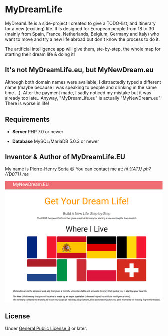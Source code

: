 # MyDreamLife

MyDreamLife is a side-project I created to give a TODO-list, and Itinerary for a new (exciting) life. It is designed for European people from 18 to 30 (mainly from Spain, France, Netherlands, Belgium, Germany and Italy) who want to move and try a new life abroad but don't know the process to do it.

The artificial intelligence app will give them, ste-by-step, the whole map for starting their dream life & doing it!


## It's not MyDreamLife.eu, but MyNewDream.eu

Although both domain names were available, I distractedly typed a different name (maybe because I was speaking to people and drinking in the same time ...).
After the payment made, I sadly noticed my mistake but it was already too late.. Anyway, "MyDreamLife.eu" is actually "MyNewDream.eu"! There is worse in life!


## Requirements

* **Server** PHP 7.0 or newer

* **Database** MySQL/MariaDB 5.0.3 or newer


## Inventor & Author of MyDreamLife.EU

My name is [Pierre-Henry Soria](http://ph7.me) :smiley:
You can contact me at: *hi {{AT}} ph7 {{D0T}} me*

![MyDreamLife Homepage Screenshot](screenshots/MyNewDream-web-app-homepage.png)

## License

Under [General Public License 3](http://www.gnu.org/licenses/gpl.html) or later.